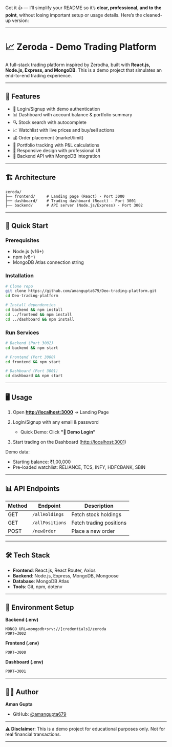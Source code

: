 Got it 👍 — I’ll simplify your README so it’s **clear, professional, and to the point**, without losing important setup or usage details. Here’s the cleaned-up version:

---

# 📈 Zeroda - Demo Trading Platform

A full-stack trading platform inspired by Zerodha, built with **React.js, Node.js, Express, and MongoDB**.
This is a demo project that simulates an end-to-end trading experience.

---

## 🌟 Features

* 🔐 Login/Signup with demo authentication
* 📊 Dashboard with account balance & portfolio summary
* 🔍 Stock search with autocomplete
* 📈 Watchlist with live prices and buy/sell actions
* 💰 Order placement (market/limit)
* 🏦 Portfolio tracking with P\&L calculations
* 📱 Responsive design with professional UI
* 🔌 Backend API with MongoDB integration

---

## 🏗️ Architecture

```
zeroda/
├── frontend/     # Landing page (React) - Port 3000
├── dashboard/    # Trading dashboard (React) - Port 3001
├── backend/      # API server (Node.js/Express) - Port 3002
```

---

## 🚀 Quick Start

### Prerequisites

* Node.js (v16+)
* npm (v8+)
* MongoDB Atlas connection string

### Installation

```bash
# Clone repo
git clone https://github.com/amangupta679/Deo-trading-platform.git
cd Deo-trading-platform

# Install dependencies
cd backend && npm install
cd ../frontend && npm install
cd ../dashboard && npm install
```

### Run Services

```bash
# Backend (Port 3002)
cd backend && npm start

# Frontend (Port 3000)
cd frontend && npm start

# Dashboard (Port 3001)
cd dashboard && npm start
```

---

## 🖥️ Usage

1. Open **[http://localhost:3000](http://localhost:3000)** → Landing Page
2. Login/Signup with any email & password

   * Quick Demo: Click **“🚀 Demo Login”**
3. Start trading on the Dashboard ([http://localhost:3001](http://localhost:3001))

Demo data:

* Starting balance: ₹1,00,000
* Pre-loaded watchlist: RELIANCE, TCS, INFY, HDFCBANK, SBIN

---

## 📊 API Endpoints

| Method | Endpoint        | Description             |
| ------ | --------------- | ----------------------- |
| GET    | `/allHoldings`  | Fetch stock holdings    |
| GET    | `/allPositions` | Fetch trading positions |
| POST   | `/newOrder`     | Place a new order       |

---

## 🛠️ Tech Stack

* **Frontend**: React.js, React Router, Axios
* **Backend**: Node.js, Express, MongoDB, Mongoose
* **Database**: MongoDB Atlas
* **Tools**: Git, npm, dotenv

---

## 📝 Environment Setup

**Backend (.env)**

```env
MONGO_URL=mongodb+srv://[credentials]/zeroda
PORT=3002
```

**Frontend (.env)**

```env
PORT=3000
```

**Dashboard (.env)**

```env
PORT=3001
```

---

## 👨‍💻 Author

**Aman Gupta**

* GitHub: [@amangupta679](https://github.com/amangupta679)

---

⚠️ **Disclaimer**: This is a demo project for educational purposes only. Not for real financial transactions.

---


